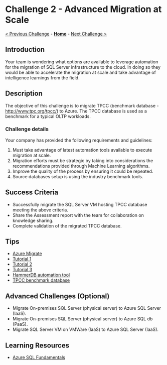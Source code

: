 # Challenge 2 - Advanced Migration at Scale

[< Previous Challenge](./Challenge00.md) - **[Home](../README.md)** - [Next Challenge >](./Challenge03.md)

## Introduction 

Your team is wondering what options are available to leverage automation for the migration of SQL Server infrastructure to the cloud. In doing so they would be able to accelerate the migration at scale and take advantage of intelligence learnings from the field. 

## Description

The objective of this challenge is to migrate TPCC (benchmark database - http://www.tpc.org/tpcc/) to Azure. The TPCC database is used as a benchmark for a typical OLTP workloads. 

### Challenge details 

Your company has provided the following requirements and guidelines:

1. Must take advantage of latest automation tools available to execute migration at scale.
2. Migration efforts must be strategic by taking into considerations the recommendations provided through Machine Learning algorithms.
3. Improve the quality of the process by ensuring it could be repeated.
4. Source databases setup is using the industry benchmark tools.

## Success Criteria

* Successfully migrate the SQL Server VM hosting TPCC database meeting the above criteria.
* Share the Assessment report with the team for collaboration on knowledge sharing.
* Complete validation of the migrated TPCC database.

## Tips

* [Azure Migrate](https://docs.microsoft.com/en-us/azure/migrate/)
* [Tutorial 1](https://docs.microsoft.com/en-us/azure/migrate/tutorial-discover-physical)
* [Tutorial 2](https://docs.microsoft.com/en-us/azure/migrate/tutorial-assess-physical)
* [Tutorial 3](https://docs.microsoft.com/en-us/azure/migrate/tutorial-migrate-physical-virtual-machines)
* [HammerDB automation tool](https://www.hammerdb.com/) 
* [TPCC benchmark database](http://www.tpc.org/tpcc/) 

## Advanced Challenges (Optional)

* Migrate On-premises SQL Server (physical server) to Azure SQL Server (IaaS).
* Migrate On-premises SQL Server (physical server) to Azure SQL db (PaaS).
* Migrate SQL Server VM on VMWare (IaaS) to Azure SQL Server (IaaS).

## Learning Resources
* [Azure SQL Fundamentals](https://aka.ms/azuresqlfundamentals)
